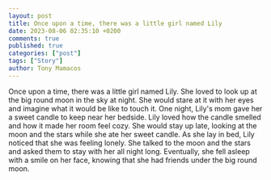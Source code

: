 ```yaml
---
layout: post
title: Once upon a time, there was a little girl named Lily
date: 2023-08-06 02:35:10 +0200
comments: true
published: true
categories: ["post"]
tags: ["Story"]
author: Tony Mamacos
---
```

Once upon a time, there was a little girl named Lily. She loved to look up at the big round moon in the sky at night. She would stare at it with her eyes and imagine what it would be like to touch it. 
One night, Lily's mom gave her a sweet candle to keep near her bedside. Lily loved how the candle smelled and how it made her room feel cozy. She would stay up late, looking at the moon and the stars while she ate her sweet candle. 
As she lay in bed, Lily noticed that she was feeling lonely. She talked to the moon and the stars and asked them to stay with her all night long. Eventually, she fell asleep with a smile on her face, knowing that she had friends under the big round moon.
